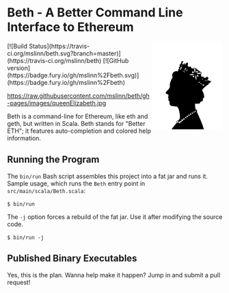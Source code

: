 # Beth - A Better Command Line Interface to Ethereum

<img src='https://raw.githubusercontent.com/mslinn/beth/gh-pages/images/queenElizabeth.jpg' align='right' width='33%'>
[![Build Status](https://travis-ci.org/mslinn/beth.svg?branch=master)](https://travis-ci.org/mslinn/beth)
[![GitHub version](https://badge.fury.io/gh/mslinn%2Fbeth.svg)](https://badge.fury.io/gh/mslinn%2Fbeth)

https://raw.githubusercontent.com/mslinn/beth/gh-pages/images/queenElizabeth.jpg

Beth is a command-line for Ethereum, like eth and geth, but written in Scala.
Beth stands for "Better ETH"; it features auto-completion and colored help information.

## Running the Program
The `bin/run` Bash script assembles this project into a fat jar and runs it.
Sample usage, which runs the `Beth` entry point in `src/main/scala/Beth.scala`:

```
$ bin/run
```

The `-j` option forces a rebuild of the fat jar.
Use it after modifying the source code.

```
$ bin/run -j
```

## Published Binary Executables
Yes, this is the plan.
Wanna help make it happen?
Jump in and submit a pull request!
